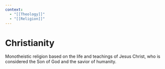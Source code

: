 ```yaml
---
context:
  - "[[Theology]]"
  - "[[Religion]]"
---
```


# Christianity

Monotheistic religion based on the life and teachings of Jesus Christ, who is considered the Son of God and the savior of humanity.
